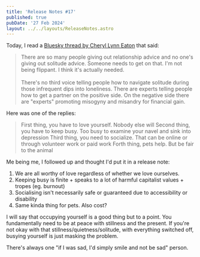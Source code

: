 ```yaml
---
title: 'Release Notes #17'
published: true
pubDate: '27 Feb 2024'
layout: ../../layouts/ReleaseNotes.astro
---
```


Today, I read a [Bluesky thread by Cheryl Lynn Eaton](https://bsky.app/profile/cheryllynneaton.bsky.social/post/3kmeus2ikk22f) that said:

> There are so many people giving out relationship advice and no one's giving out solitude advice. Someone needs to get on that. I'm not being flippant. I think it's actually needed.
<br><br>
There's no third voice telling people how to navigate solitude during those infrequent dips into loneliness. There are experts telling people how to get a partner on the positive side. On the negative side there are "experts" promoting misogyny and misandry for financial gain.

Here was one of the replies:

> First thing, you have to love yourself. Nobody else will
Second thing, you have to keep busy. Too busy to examine your navel and sink into depression
Third thing, you need to socialize. That can be online or through volunteer work or paid work
Forth thing, pets help. But be fair to the animal

Me being me, I followed up and thought I'd put it in a release note:

1. We are all worthy of love regardless of whether we love ourselves.
2. Keeping busy is finite + speaks to a lot of harmful capitalist values + tropes (eg. burnout)
3. Socialising isn't necessarily safe or guaranteed due to accessibility or disability
4. Same kinda thing for pets. Also cost?

I will say that occupying yourself is a good thing but to a point. You fundamentally need to be at peace with stillness and the present. If you're not okay with that stillness/quietness/solitude, with everything switched off, busying yourself is just masking the problem.

There's always one "if I was sad, I'd simply smile and not be sad" person.